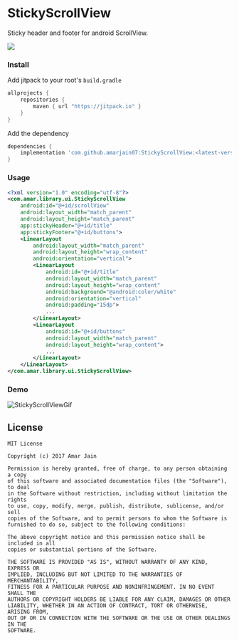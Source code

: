 # StickyScrollView
Sticky header and footer for android ScrollView.

[![](https://jitpack.io/v/amarjain07/StickyScrollView.svg)](https://jitpack.io/#amarjain07/StickyScrollView)

### Install

Add jitpack to your root's `build.gradle`
```groovy
allprojects {
    repositories {
	    maven { url "https://jitpack.io" }
	}
}
```

Add the dependency
```groovy
dependencies {
    implementation 'com.github.amarjain07:StickyScrollView:<latest-version>'
}
```

### Usage
```xml
<?xml version="1.0" encoding="utf-8"?>
<com.amar.library.ui.StickyScrollView
    android:id="@+id/scrollView"
    android:layout_width="match_parent"
    android:layout_height="match_parent"
    app:stickyHeader="@+id/title"
    app:stickyFooter="@+id/buttons">
    <LinearLayout
        android:layout_width="match_parent"
        android:layout_height="wrap_content"
        android:orientation="vertical">
        <LinearLayout
            android:id="@+id/title"
            android:layout_width="match_parent"
            android:layout_height="wrap_content"
            android:background="@android:color/white"
            android:orientation="vertical"
            android:padding="15dp">
            ...
        </LinearLayout>
        <LinearLayout
            android:id="@+id/buttons"
            android:layout_width="match_parent"
            android:layout_height="wrap_content">
            ...
        </LinearLayout>
    </LinearLayout>
</com.amar.library.ui.StickyScrollView>
```

### Demo
![StickyScrollViewGif](demo/StickyScroll.gif)

License
-------

    MIT License

    Copyright (c) 2017 Amar Jain

    Permission is hereby granted, free of charge, to any person obtaining a copy
    of this software and associated documentation files (the "Software"), to deal
    in the Software without restriction, including without limitation the rights
    to use, copy, modify, merge, publish, distribute, sublicense, and/or sell
    copies of the Software, and to permit persons to whom the Software is
    furnished to do so, subject to the following conditions:

    The above copyright notice and this permission notice shall be included in all
    copies or substantial portions of the Software.

    THE SOFTWARE IS PROVIDED "AS IS", WITHOUT WARRANTY OF ANY KIND, EXPRESS OR
    IMPLIED, INCLUDING BUT NOT LIMITED TO THE WARRANTIES OF MERCHANTABILITY,
    FITNESS FOR A PARTICULAR PURPOSE AND NONINFRINGEMENT. IN NO EVENT SHALL THE
    AUTHORS OR COPYRIGHT HOLDERS BE LIABLE FOR ANY CLAIM, DAMAGES OR OTHER
    LIABILITY, WHETHER IN AN ACTION OF CONTRACT, TORT OR OTHERWISE, ARISING FROM,
    OUT OF OR IN CONNECTION WITH THE SOFTWARE OR THE USE OR OTHER DEALINGS IN THE
    SOFTWARE.
